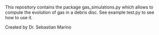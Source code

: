 This repository contains the package gas_simulations.py which allows to compute the evolution of gas in a debris disc. See example test.py to see how to use it.

Created by Dr. Sebastian Marino